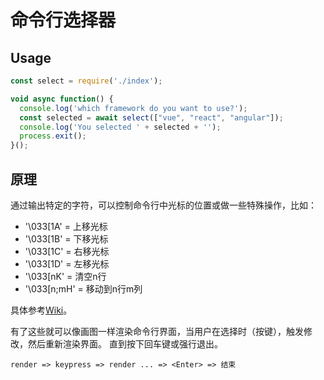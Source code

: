 # 命令行选择器

## Usage
```js
const select = require('./index');

void async function() {
  console.log('which framework do you want to use?');
  const selected = await select(["vue", "react", "angular"]);
  console.log('You selected ' + selected + '');
  process.exit();
}();
```

## 原理
通过输出特定的字符，可以控制命令行中光标的位置或做一些特殊操作，比如：
- '\033[1A' = 上移光标
- '\033[1B' = 下移光标
- '\033[1C' = 右移光标
- '\033[1D' = 左移光标
- '\033[nK' = 清空n行
- '\033[n;mH' = 移动到n行m列

具体参考[Wiki](https://en.wikipedia.org/wiki/ANSI_escape_c)。

有了这些就可以像画图一样渲染命令行界面，当用户在选择时（按键），触发修改，然后重新渲染界面。
直到按下回车键或强行退出。
```
render => keypress => render ... => <Enter> => 结束
```

